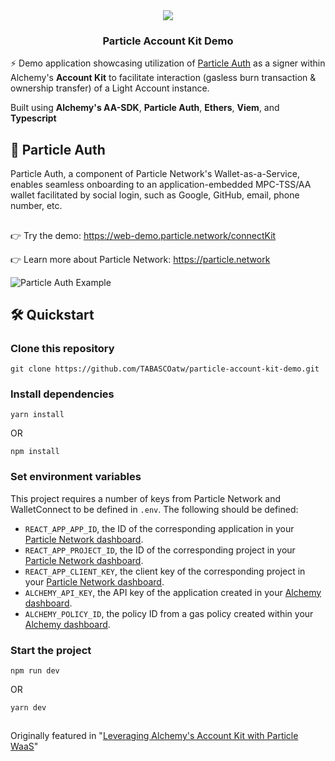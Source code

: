<div align="center">
  <a href="https://particle.network/">
    <img src="https://i.imgur.com/xmdzXU4.png" />
  </a>
  <h3>
    Particle Account Kit Demo
  </h3>
</div>

⚡️ Demo application showcasing utilization of [Particle Auth](https://docs.particle.network/developers/auth-service) as a signer within Alchemy's **Account Kit** to facilitate interaction (gasless burn transaction & ownership transfer) of a Light Account instance.

Built using **Alchemy's AA-SDK**, **Particle Auth**, **Ethers**, **Viem**, and **Typescript**

## 🔑 Particle Auth
Particle Auth, a component of Particle Network's Wallet-as-a-Service, enables seamless onboarding to an application-embedded MPC-TSS/AA wallet facilitated by social login, such as Google, GitHub, email, phone number, etc.

##

👉 Try the demo: https://web-demo.particle.network/connectKit

👉 Learn more about Particle Network: https://particle.network

![Particle Auth Example](https://i.imgur.com/wYSP0sM.png)

## 🛠️ Quickstart

### Clone this repository
```
git clone https://github.com/TABASCOatw/particle-account-kit-demo.git
```

### Install dependencies
```
yarn install
```
OR
```
npm install
```

### Set environment variables
This project requires a number of keys from Particle Network and WalletConnect to be defined in `.env`. The following should be defined:
- `REACT_APP_APP_ID`, the ID of the corresponding application in your [Particle Network dashboard](https://dashboard.particle.network/#/applications).
- `REACT_APP_PROJECT_ID`, the ID of the corresponding project in your [Particle Network dashboard](https://dashboard.particle.network/#/applications).
- `REACT_APP_CLIENT_KEY`, the client key of the corresponding project in your [Particle Network dashboard](https://dashboard.particle.network/#/applications).
- `ALCHEMY_API_KEY`, the API key of the application created in your [Alchemy dashboard](https://dashboard.alchemy.com/).
- `ALCHEMY_POLICY_ID`, the policy ID from a gas policy created within your [Alchemy dashboard](https://dashboard.alchemy.com/).

### Start the project
```
npm run dev
```
OR
```
yarn dev
```

##
Originally featured in "[Leveraging Alchemy's Account Kit with Particle WaaS](https://twitter.com/TABASCOweb3/status/1715034613184147721)"
